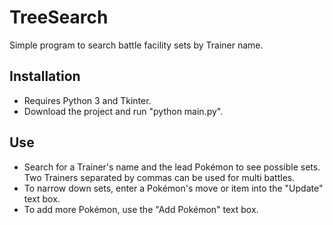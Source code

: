 # TreeSearch
Simple program to search battle facility sets by Trainer name.

## Installation
* Requires Python 3 and Tkinter.
* Download the project and run "python main.py".

## Use
* Search for a Trainer's name and the lead Pokémon to see possible sets. Two Trainers separated by commas can be used for multi battles.
* To narrow down sets, enter a Pokémon's move or item into the "Update" text box.
* To add more Pokémon, use the "Add Pokémon" text box.